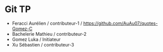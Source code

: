 # Git TP

- Feracci Aurélien / contributeur-1 / https://github.com/AuAu07/quotes-Gomez-C
- Bachelerie Mathieu / contributeur-2
- Gomez Luka / Initiateur
- Xu Sébastien / contributeur-3
